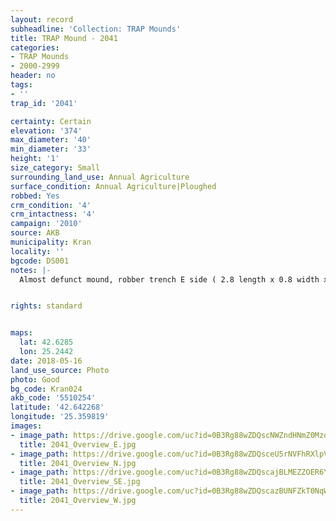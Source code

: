 ```yaml
---
layout: record
subheadline: 'Collection: TRAP Mounds'
title: TRAP Mound - 2041
categories:
- TRAP Mounds
- 2000-2999
header: no
tags:
- ''
trap_id: '2041'

certainty: Certain
elevation: '374'
max_diameter: '40'
min_diameter: '33'
height: '1'
size_category: Small
surrounding_land_use: Annual Agriculture
surface_condition: Annual Agriculture|Ploughed
robbed: Yes
crm_condition: '4'
crm_intactness: '4'
campaign: '2010'
source: AKB
municipality: Kran
locality: ''
bgcode: DS001
notes: |-
  Almost defunct mound, robber trench E side ( 2.8 length x 0.8 width x 0.8 depth), which has been buldozed off, W side ploughed out.


rights: standard


maps:
  lat: 42.6285
  lon: 25.2442
date: 2018-05-16
land_use_source: Photo
photo: Good
bg_code: Kran024
akb_code: '5510254'
latitude: '42.642268'
longitude: '25.359819'
images:
- image_path: https://drive.google.com/uc?id=0B3Rg88wZDQscNWZndHNmZ0MzdzA
  title: 2041_Overview_E.jpg
- image_path: https://drive.google.com/uc?id=0B3Rg88wZDQsceU5rNVFhRXlpVXc
  title: 2041_Overview_N.jpg
- image_path: https://drive.google.com/uc?id=0B3Rg88wZDQscajBLMEZZOER6Ykk
  title: 2041_Overview_SE.jpg
- image_path: https://drive.google.com/uc?id=0B3Rg88wZDQscazBUNFZkT0NqWUE
  title: 2041_Overview_W.jpg
---
```


